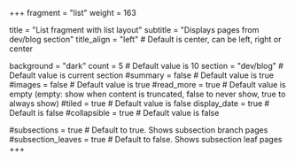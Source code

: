 +++
fragment = "list"
weight = 163

title = "List fragment with list layout"
subtitle = "Displays pages from dev/blog section"
title_align = "left" # Default is center, can be left, right or center

background = "dark"
count = 5 # Default value is 10
section = "dev/blog" # Default value is current section
#summary = false # Default value is true
#images = false # Default value is true
#read_more = true # Default value is empty (empty: show when content is truncated, false to never show, true to always show)
#tiled = true # Default value is false
display_date = true # Default is false
#collapsible = true # Default value is false

#subsections = true # Default to true. Shows subsection branch pages
#subsection_leaves = true # Default to false. Shows subsection leaf pages
+++
